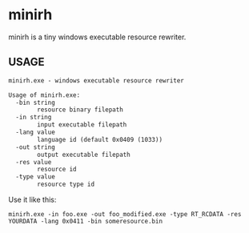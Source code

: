 # minirh

minirh is a tiny windows executable resource rewriter.

## USAGE

```txt
minirh.exe - windows executable resource rewriter

Usage of minirh.exe:
  -bin string
        resource binary filepath
  -in string
        input executable filepath
  -lang value
        language id (default 0x0409 (1033))
  -out string
        output executable filepath
  -res value
        resource id
  -type value
        resource type id
```

Use it like this:

```
minirh.exe -in foo.exe -out foo_modified.exe -type RT_RCDATA -res YOURDATA -lang 0x0411 -bin someresource.bin
```
